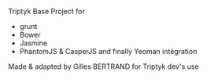 Triptyk Base Project for 

- grunt 
- Bower
- Jasmine
- PhantomJS & CasperJS
and finally Yeoman intégration

Made & adapted by Gilles BERTRAND for Triptyk dev's use